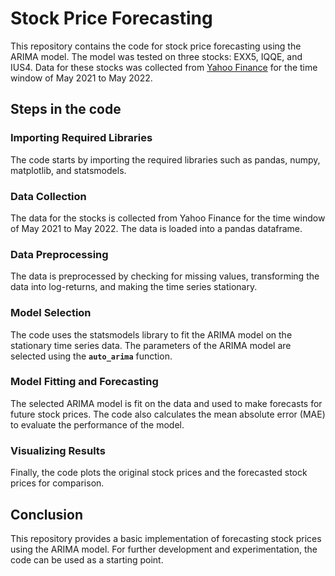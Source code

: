 # Stock Price Forecasting
This repository contains the code for stock price forecasting using the ARIMA model. The model was tested on three stocks: EXX5, IQQE, and IUS4. Data for these stocks was collected from [Yahoo Finance](https://finance.yahoo.com/) for the time window of May 2021 to May 2022.

## Steps in the code

### Importing Required Libraries 
The code starts by importing the required libraries such as pandas, numpy, matplotlib, and statsmodels.

### Data Collection 
The data for the stocks is collected from Yahoo Finance for the time window of May 2021 to May 2022. The data is loaded into a pandas dataframe.

### Data Preprocessing 
The data is preprocessed by checking for missing values, transforming the data into log-returns, and making the time series stationary.

### Model Selection 
The code uses the statsmodels library to fit the ARIMA model on the stationary time series data. The parameters of the ARIMA model are selected using the **`auto_arima`** function.

### Model Fitting and Forecasting 
The selected ARIMA model is fit on the data and used to make forecasts for future stock prices. The code also calculates the mean absolute error (MAE) to evaluate the performance of the model.

### Visualizing Results 
Finally, the code plots the original stock prices and the forecasted stock prices for comparison.

## Conclusion
This repository provides a basic implementation of forecasting stock prices using the ARIMA model. For further development and experimentation, the code can be used as a starting point.
